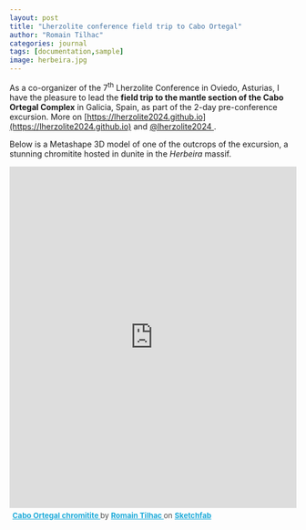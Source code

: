 ```yaml
---
layout: post
title: "Lherzolite conference field trip to Cabo Ortegal"
author: "Romain Tilhac"
categories: journal
tags: [documentation,sample]
image: herbeira.jpg
---
```


As a co-organizer of the 7<sup>th</sup> Lherzolite Conference in Oviedo, Asturias, I have the pleasure to lead the **field trip to the mantle section of the Cabo Ortegal Complex** in Galicia, Spain, as part of the 2-day pre-conference excursion. More on [https://lherzolite2024.github.io](https://lherzolite2024.github.io) and [@lherzolite2024 ](https://twitter.com/lherzolite2024).

Below is a Metashape 3D model of one of the outcrops of the excursion, a stunning chromitite hosted in dunite in the *Herbeira* massif.

<div class="sketchfab-embed-wrapper">
  <iframe
    title="Cabo Ortegal chromitite"
    frameborder="0"
    allowfullscreen
    mozallowfullscreen="true"
    webkitallowfullscreen="true"
    allow="autoplay; fullscreen; xr-spatial-tracking"
    width="100%" height="600px"
    src="https://sketchfab.com/models/bf27647943b04daebe6a380623c15754/embed">
  </iframe>
  <p style="font-size: 13px; font-weight: normal; margin: 5px; color: #4A4A4A;">
    <a href="https://sketchfab.com/3d-models/cabo-ortegal-chromitite-bf27647943b04daebe6a380623c15754?utm_medium=embed&utm_campaign=share-popup&utm_content=bf27647943b04daebe6a380623c15754"
       target="_blank" rel="nofollow" style="font-weight: bold; color: #1CAAD9;">
      Cabo Ortegal chromitite
    </a> by
    <a href="https://sketchfab.com/romaintilhac?utm_medium=embed&utm_campaign=share-popup&utm_content=bf27647943b04daebe6a380623c15754"
       target="_blank" rel="nofollow" style="font-weight: bold; color: #1CAAD9;">
      Romain Tilhac
    </a> on
    <a href="https://sketchfab.com?utm_medium=embed&utm_campaign=share-popup&utm_content=bf27647943b04daebe6a380623c15754"
       target="_blank" rel="nofollow" style="font-weight: bold; color: #1CAAD9;">
      Sketchfab
    </a>
  </p>
</div>
